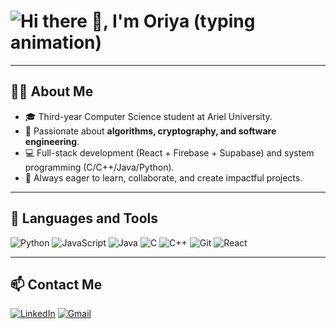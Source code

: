 <h1 align="left">
  <img
    src="https://readme-typing-svg.demolab.com?font=Fira+Code&size=28&pause=1000&color=0E75B6&width=520&lines=Hi+there+%F0%9F%91%8B,+I'm+Oriya"
    alt="Hi there 👋, I'm Oriya (typing animation)" />
</h1>

---

## 👩‍💻 About Me
- 🎓 Third-year Computer Science student at Ariel University.  
- 🔐 Passionate about **algorithms, cryptography, and software engineering**.  
- 💻 Full-stack development (React + Firebase + Supabase) and system programming (C/C++/Java/Python).  
- 🚀 Always eager to learn, collaborate, and create impactful projects.  

---

## 🔧 Languages and Tools
![Python](https://img.shields.io/badge/-Python-3776AB?logo=python&logoColor=white&style=flat)
![JavaScript](https://img.shields.io/badge/-JavaScript-F7DF1E?logo=javascript&logoColor=black&style=flat)
![Java](https://img.shields.io/badge/-Java-ED8B00?logo=java&logoColor=white&style=flat)
![C](https://img.shields.io/badge/-C-00599C?logo=c&logoColor=white&style=flat)
![C++](https://img.shields.io/badge/-C++-00599C?logo=c%2B%2B&logoColor=white&style=flat)
![Git](https://img.shields.io/badge/-Git-F05032?logo=git&logoColor=white&style=flat)
![React](https://img.shields.io/badge/-React-20232A?logo=react&logoColor=61DAFB&style=flat)

---

## 📫 Contact Me
[![LinkedIn](https://img.shields.io/badge/-LinkedIn-0A66C2?style=for-the-badge&logo=linkedin&logoColor=white)](https://www.linkedin.com/in/oriya-perel/)
[![Gmail](https://img.shields.io/badge/-Gmail-D14836?style=for-the-badge&logo=gmail&logoColor=white)](mailto:your.email@example.com)
